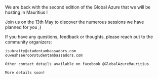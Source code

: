We are back with the second edition of the Global Azure that we will be hosting in Mauritius !

Join us on the 13th May to discover the numerous sessions we have planned for you ;)

If you have any questions, feedback or thoughts, please reach out to the community organizers:

    isubratty@studentambassadors.com
    ouweshseeroo@studentambassadors.com

    Other contact details available on facebook @GlobalAzureMauritius

    More details soon!